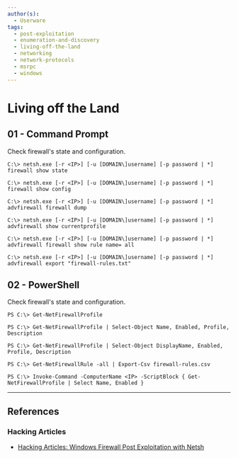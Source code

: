 ```yaml
---
author(s):
  - Userware
tags:
  - post-exploitation
  - enumeration-and-discovery
  - living-off-the-land
  - networking
  - network-protocols
  - msrpc
  - windows
---
```

# Living off the Land

## 01 - Command Prompt

Check firewall's state and configuration.

```
C:\> netsh.exe [-r <IP>] [-u [DOMAIN\]username] [-p password | *] firewall show state

C:\> netsh.exe [-r <IP>] [-u [DOMAIN\]username] [-p password | *] firewall show config

C:\> netsh.exe [-r <IP>] [-u [DOMAIN\]username] [-p password | *] advfirewall firewall dump

C:\> netsh.exe [-r <IP>] [-u [DOMAIN\]username] [-p password | *] advfirewall show currentprofile

C:\> netsh.exe [-r <IP>] [-u [DOMAIN\]username] [-p password | *] advfirewall firewall show rule name= all

C:\> netsh.exe [-r <IP>] [-u [DOMAIN\]username] [-p password | *] advfirewall export "firewall-rules.txt"
```

## 02 - PowerShell

Check firewall's state and configuration.

```
PS C:\> Get-NetFirewallProfile

PS C:\> Get-NetFirewallProfile | Select-Object Name, Enabled, Profile, Description

PS C:\> Get-NetFirewallProfile | Select-Object DisplayName, Enabled, Profile, Description

PS C:\> Get-NetFirewallRule -all | Export-Csv firewall-rules.csv

PS C:\> Invoke-Command -ComputerName <IP> -ScriptBlock { Get-NetFirewallProfile | Select Name, Enabled }
```

---
## References

### Hacking Articles

- [Hacking Articles: Windows Firewall Post Exploitation with Netsh](https://www.hackingarticles.in/windows-firewall-post-exploitation-with-netsh/)